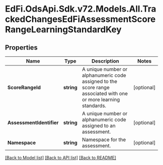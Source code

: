 # EdFi.OdsApi.Sdk.v72.Models.All.TrackedChangesEdFiAssessmentScoreRangeLearningStandardKey

## Properties

Name | Type | Description | Notes
------------ | ------------- | ------------- | -------------
**ScoreRangeId** | **string** | A unique number or alphanumeric code assigned to the score range associated with one or more learning standards. | [optional] 
**AssessmentIdentifier** | **string** | A unique number or alphanumeric code assigned to an assessment. | [optional] 
**Namespace** | **string** | Namespace for the assessment. | [optional] 

[[Back to Model list]](../../README.md#documentation-for-models) [[Back to API list]](../../README.md#documentation-for-api-endpoints) [[Back to README]](../../README.md)

